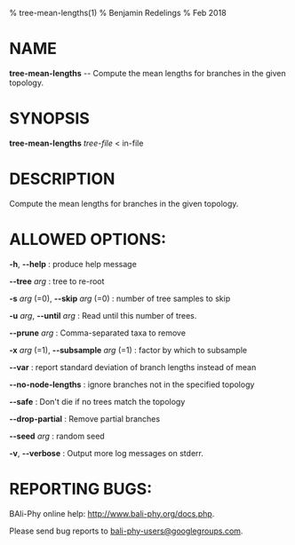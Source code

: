 % tree-mean-lengths(1)
% Benjamin Redelings
% Feb 2018

# NAME

**tree-mean-lengths** -- Compute the mean lengths for branches in the given topology.

# SYNOPSIS

**tree-mean-lengths** _tree-file_ < in-file

# DESCRIPTION

Compute the mean lengths for branches in the given topology.

# ALLOWED OPTIONS:
**-h**, **--help**
: produce help message

**--tree** _arg_
: tree to re-root

**-s** _arg_ (=0), **--skip** _arg_ (=0)
: number of tree samples to skip

**-u** _arg_, **--until** _arg_
: Read until this number of trees.

**--prune** _arg_
: Comma-separated taxa to remove

**-x** _arg_ (=1), **--subsample** _arg_ (=1)
: factor by which to subsample

**--var**
: report standard deviation of branch lengths instead of mean

**--no-node-lengths**
: ignore branches not in the specified topology

**--safe**
: Don't die if no trees match the topology

**--drop-partial**
: Remove partial branches

**--seed** _arg_
: random seed

**-v**, **--verbose**
: Output more log messages on stderr.


# REPORTING BUGS:
 BAli-Phy online help: <http://www.bali-phy.org/docs.php>.

Please send bug reports to <bali-phy-users@googlegroups.com>.


